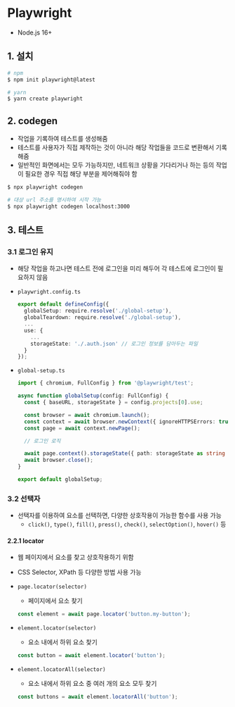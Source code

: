# Playwright

- Node.js 16+

## 1. 설치

```bash
# npm
$ npm init playwright@latest

# yarn
$ yarn create playwright
```


## 2. codegen

- 작업을 기록하여 테스트를 생성해줌
- 테스트를 사용자가 직접 제작하는 것이 아니라 해당 작업들을 코드로 변환해서 기록해줌
- 일반적인 화면에서는 모두 가능하지만, 네트워크 상황을 기다리거나 하는 등의 작업이 필요한 경우 직접 해당 부분을 제어해줘야 함

```bash
$ npx playwright codegen

# 대상 url 주소를 명시하여 시작 가능
$ npx playwright codegen localhost:3000
```

## 3. 테스트

### 3.1 로그인 유지

- 해당 작업을 하고나면 테스트 전에 로그인을 미리 해두어 각 테스트에 로그인이 필요하지 않음

- `playwright.config.ts`

  ```typescript
  export default defineConfig({
    globalSetup: require.resolve('./global-setup'),
    globalTeardown: require.resolve('./global-setup'),
    ...
    use: {
      ...
      storageState: './.auth.json' // 로그인 정보를 담아두는 파일
    }
  });
  ```

- `global-setup.ts`

  ```typescript
  import { chromium, FullConfig } from '@playwright/test';

  async function globalSetup(config: FullConfig) {
    const { baseURL, storageState } = config.projects[0].use;

    const browser = await chromium.launch();
    const context = await browser.newContext({ ignoreHTTPSErrors: true });
    const page = await context.newPage();

    // 로그인 로직

    await page.context().storageState({ path: storageState as string });
    await browser.close();
  }

  export default globalSetup;
  ```

### 3.2 선택자
- 선택자를 이용하여 요소를 선택하면, 다양한 상호작용이 가능한 함수를 사용 가능
  - `click()`, `type()`, `fill()`, `press()`, `check()`, `selectOption()`, `hover()` 등
#### 2.2.1 locator

- 웹 페이지에서 요소를 찾고 상호작용하기 위함
- CSS Selector, XPath 등 다양한 방법 사용 가능

- `page.locator(selector)`
  - 페이지에서 요소 찾기
  ```javascript
  const element = await page.locator('button.my-button');
  ```

- `element.locator(selector)`
  - 요소 내에서 하위 요소 찾기
  ```javascript
  const button = await element.locator('button');
  ```

- `element.locatorAll(selector)`
  - 요소 내에서 하위 요소 중 여러 개의 요소 모두 찾기
  ```javascript
  const buttons = await element.locatorAll('button');
  ```